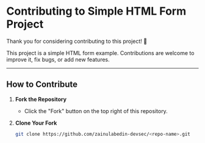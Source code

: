 # Contributing to Simple HTML Form Project

Thank you for considering contributing to this project! 🚀  

This project is a simple HTML form example. Contributions are welcome to improve it, fix bugs, or add new features.

---

## How to Contribute

1. **Fork the Repository**  
   - Click the "Fork" button on the top right of this repository.  

2. **Clone Your Fork**  
   ```bash
   git clone https://github.com/zainulabedin-devsec/<repo-name>.git
